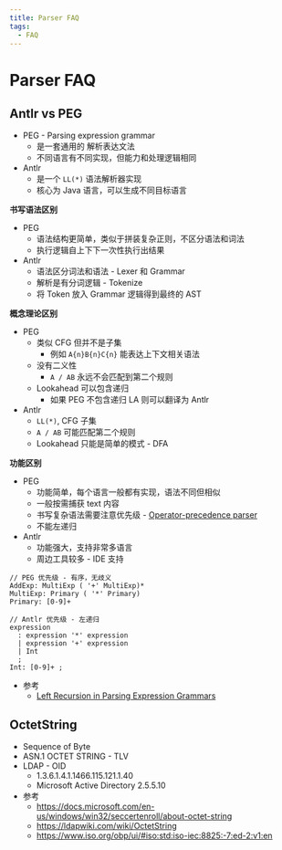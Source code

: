 ```yaml
---
title: Parser FAQ
tags:
  - FAQ
---
```


# Parser FAQ

## Antlr vs PEG

- PEG - Parsing expression grammar
  - 是一套通用的 解析表达文法
  - 不同语言有不同实现，但能力和处理逻辑相同
- Antlr
  - 是一个 `LL(*)` 语法解析器实现
  - 核心为 Java 语言，可以生成不同目标语言

**书写语法区别**

- PEG
  - 语法结构更简单，类似于拼装复杂正则，不区分语法和词法
  - 执行逻辑自上下下一次性执行出结果
- Antlr
  - 语法区分词法和语法 - Lexer 和 Grammar
  - 解析是有分词逻辑 - Tokenize
  - 将 Token 放入 Grammar 逻辑得到最终的 AST

**概念理论区别**

- PEG
  - 类似 CFG 但并不是子集
    - 例如 `A{n}B{n}C{n}` 能表达上下文相关语法
  - 没有二义性
    - `A / AB` 永远不会匹配到第二个规则
  - Lookahead 可以包含递归
    - 如果 PEG 不包含递归 LA 则可以翻译为 Antlr
- Antlr
  - `LL(*)`, CFG 子集
  - `A / AB` 可能匹配第二个规则
  - Lookahead 只能是简单的模式 - DFA

**功能区别**

- PEG
  - 功能简单，每个语言一般都有实现，语法不同但相似
  - 一般按需捕获 text 内容
  - 书写复杂语法需要注意优先级 - [Operator-precedence parser](https://en.wikipedia.org/wiki/Operator-precedence_parser)
  - 不能左递归
- Antlr
  - 功能强大，支持非常多语言
  - 周边工具较多 - IDE 支持

```antlr
// PEG 优先级 - 有序，无歧义
AddExp: MultiExp ( '+' MultiExp)*
MultiExp: Primary ( '*' Primary)
Primary: [0-9]+

// Antlr 优先级 - 左递归
expression
  : expression '*' expression
  | expression '+' expression
  | Int
  ;
Int: [0-9]+ ;
```

- 参考
  - [Left Recursion in Parsing Expression Grammars](https://arxiv.org/abs/1207.0443)

## OctetString

- Sequence of Byte
- ASN.1 OCTET STRING - TLV
- LDAP - OID
  - 1.3.6.1.4.1.1466.115.121.1.40
  - Microsoft Active Directory 2.5.5.10
- 参考
  - https://docs.microsoft.com/en-us/windows/win32/seccertenroll/about-octet-string
  - https://ldapwiki.com/wiki/OctetString
  - https://www.iso.org/obp/ui/#iso:std:iso-iec:8825:-7:ed-2:v1:en
